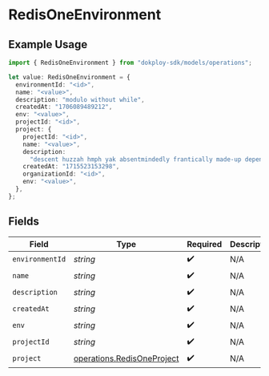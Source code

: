 # RedisOneEnvironment

## Example Usage

```typescript
import { RedisOneEnvironment } from "dokploy-sdk/models/operations";

let value: RedisOneEnvironment = {
  environmentId: "<id>",
  name: "<value>",
  description: "modulo without while",
  createdAt: "1706089489212",
  env: "<value>",
  projectId: "<id>",
  project: {
    projectId: "<id>",
    name: "<value>",
    description:
      "descent huzzah hmph yak absentmindedly frantically made-up dependency",
    createdAt: "1715523153298",
    organizationId: "<id>",
    env: "<value>",
  },
};
```

## Fields

| Field                                                                    | Type                                                                     | Required                                                                 | Description                                                              |
| ------------------------------------------------------------------------ | ------------------------------------------------------------------------ | ------------------------------------------------------------------------ | ------------------------------------------------------------------------ |
| `environmentId`                                                          | *string*                                                                 | :heavy_check_mark:                                                       | N/A                                                                      |
| `name`                                                                   | *string*                                                                 | :heavy_check_mark:                                                       | N/A                                                                      |
| `description`                                                            | *string*                                                                 | :heavy_check_mark:                                                       | N/A                                                                      |
| `createdAt`                                                              | *string*                                                                 | :heavy_check_mark:                                                       | N/A                                                                      |
| `env`                                                                    | *string*                                                                 | :heavy_check_mark:                                                       | N/A                                                                      |
| `projectId`                                                              | *string*                                                                 | :heavy_check_mark:                                                       | N/A                                                                      |
| `project`                                                                | [operations.RedisOneProject](../../models/operations/redisoneproject.md) | :heavy_check_mark:                                                       | N/A                                                                      |